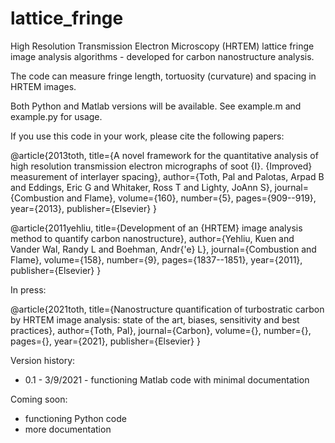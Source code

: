 # lattice_fringe
High Resolution Transmission Electron Microscopy (HRTEM) lattice fringe image analysis algorithms - developed for carbon nanostructure analysis.

The code can measure fringe length, tortuosity (curvature) and spacing in HRTEM images.

Both Python and Matlab versions will be available. See example.m and example.py for usage.

If you use this code in your work, please cite the following papers:

@article{2013toth,
  title={A novel framework for the quantitative analysis of high resolution transmission electron micrographs of soot {I}. {Improved} measurement of interlayer spacing},
  author={Toth, Pal and Palotas, Arpad B and Eddings, Eric G and Whitaker, Ross T and Lighty, JoAnn S},
  journal={Combustion and Flame},
  volume={160},
  number={5},
  pages={909--919},
  year={2013},
  publisher={Elsevier}
}

@article{2011yehliu,
  title={Development of an {HRTEM} image analysis method to quantify carbon nanostructure},
  author={Yehliu, Kuen and Vander Wal, Randy L and Boehman, Andr{\'e} L},
  journal={Combustion and Flame},
  volume={158},
  number={9},
  pages={1837--1851},
  year={2011},
  publisher={Elsevier}
}

In press:

@article{2021toth,
  title={Nanostructure quantification of turbostratic carbon by HRTEM image analysis: state of the art, biases, sensitivity and best practices},
  author={Toth, Pal},
  journal={Carbon},
  volume={},
  number={},
  pages={},
  year={2021},
  publisher={Elsevier}
}

Version history:

- 0.1 - 3/9/2021 - functioning Matlab code with minimal documentation

Coming soon:

- functioning Python code
- more documentation
